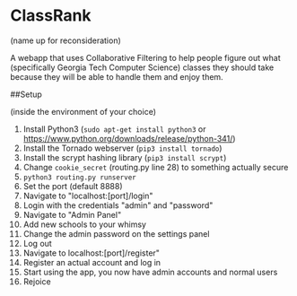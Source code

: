 ClassRank
=========

(name up for reconsideration)

A webapp that uses Collaborative Filtering to help people figure out what (specifically Georgia Tech Computer Science) classes they should take because they will be able to handle them and enjoy them.  

##Setup

(inside the environment of your choice)

1. Install Python3 (`sudo apt-get install python3` or https://www.python.org/downloads/release/python-341/)
2. Install the Tornado webserver (`pip3 install tornado`)
3. Install the scrypt hashing library (`pip3 install scrypt`)
4. Change `cookie_secret` (routing.py line 28) to something actually secure
5. `python3 routing.py runserver`
6. Set the port (default 8888)
7. Navigate to "localhost:[port]/login"
8. Login with the credentials "admin" and "password"
9. Navigate to "Admin Panel"
10. Add new schools to your whimsy
11. Change the admin password on the settings panel
12. Log out
13. Navigate to localhost:[port]/register"
14. Register an actual account and log in
15. Start using the app, you now have admin accounts and normal users
16. Rejoice
